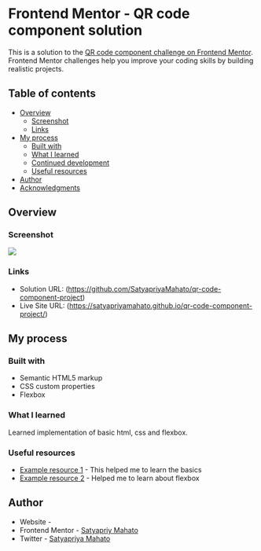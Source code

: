 # Frontend Mentor - QR code component solution

This is a solution to the [QR code component challenge on Frontend Mentor](https://www.frontendmentor.io/challenges/qr-code-component-iux_sIO_H). Frontend Mentor challenges help you improve your coding skills by building realistic projects. 

## Table of contents

- [Overview](#overview)
  - [Screenshot](#screenshot)
  - [Links](#links)
- [My process](#my-process)
  - [Built with](#built-with)
  - [What I learned](#what-i-learned)
  - [Continued development](#continued-development)
  - [Useful resources](#useful-resources)
- [Author](#author)
- [Acknowledgments](#acknowledgments)


## Overview

### Screenshot

![](../images/screenshot.png)

### Links

- Solution URL: (https://github.com/SatyapriyaMahato/qr-code-component-project)
- Live Site URL: (https://satyapriyamahato.github.io/qr-code-component-project/)

## My process

### Built with

- Semantic HTML5 markup
- CSS custom properties
- Flexbox

### What I learned

Learned implementation of basic html, css and flexbox.

### Useful resources

- [Example resource 1](https://www.w3schools.com) - This helped me to learn the basics 
- [Example resource 2](https://developer.mozilla.org/en-US/) - Helped me to learn about flexbox


## Author

- Website - [](https://www.your-site.com)
- Frontend Mentor - [Satyapriy Mahato](https://www.frontendmentor.io/profile/@satyapriyamahto)
- Twitter - [Satyapriya Mahato](https://www.twitter.com/@satyapriyamahto)
